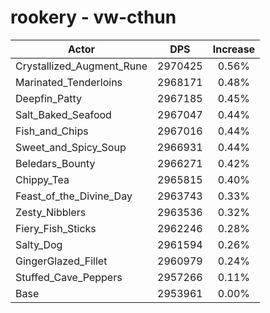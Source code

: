 # rookery - vw-cthun
| Actor | DPS | Increase |
|---|:---:|:---:|
|Crystallized_Augment_Rune|2970425|0.56%|
|Marinated_Tenderloins|2968171|0.48%|
|Deepfin_Patty|2967185|0.45%|
|Salt_Baked_Seafood|2967047|0.44%|
|Fish_and_Chips|2967016|0.44%|
|Sweet_and_Spicy_Soup|2966931|0.44%|
|Beledars_Bounty|2966271|0.42%|
|Chippy_Tea|2965815|0.40%|
|Feast_of_the_Divine_Day|2963743|0.33%|
|Zesty_Nibblers|2963536|0.32%|
|Fiery_Fish_Sticks|2962246|0.28%|
|Salty_Dog|2961594|0.26%|
|GingerGlazed_Fillet|2960979|0.24%|
|Stuffed_Cave_Peppers|2957266|0.11%|
|Base|2953961|0.00%|
